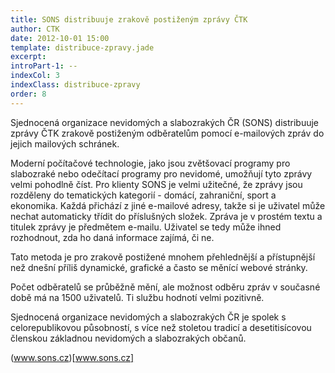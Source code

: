 ```yaml
---
title: SONS distribuuje zrakově postiženým zprávy ČTK
author: CTK
date: 2012-10-01 15:00
template: distribuce-zpravy.jade
excerpt: 
introPart-1: --
indexCol: 3
indexClass: distribuce-zpravy
order: 8
---
```


Sjednocená organizace nevidomých a slabozrakých ČR (SONS) distribuuje zprávy ČTK zrakově postiženým odběratelům pomocí e-mailových zpráv do jejich mailových schránek. 

Moderní počítačové technologie, jako jsou zvětšovací programy pro slabozraké nebo odečítací programy pro nevidomé, umožňují tyto zprávy velmi pohodlně číst. Pro klienty SONS je velmi užitečné, že zprávy jsou rozděleny do tematických kategorií - domácí, zahraniční, sport a ekonomika. Každá přichází z jiné e-mailové adresy, takže si je uživatel může nechat automaticky třídit do příslušných složek. Zpráva je v prostém textu a titulek zprávy je předmětem e-mailu. Uživatel se tedy může ihned rozhodnout, zda ho daná informace zajímá, či ne.

Tato metoda je pro zrakově postižené mnohem přehlednější a přístupnější než dnešní příliš dynamické, grafické a často se měnící webové stránky.

Počet odběratelů se průběžně mění, ale možnost odběru zpráv v současné době má na 1500 uživatelů. Ti službu hodnotí velmi pozitivně.

Sjednocená organizace nevidomých a slabozrakých ČR je spolek s celorepublikovou působností, s více než stoletou tradicí a desetitisícovou členskou základnou nevidomých a slabozrakých občanů.

(www.sons.cz)[www.sons.cz]

